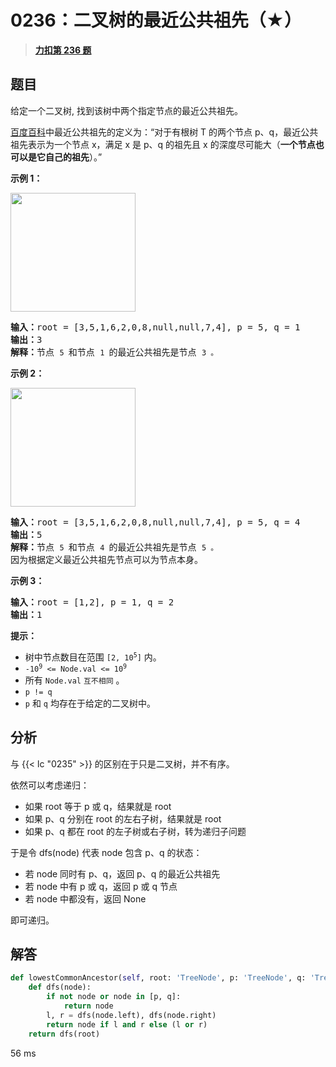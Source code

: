 # 0236：二叉树的最近公共祖先（★）


> <u>**[力扣第 236 题](https://leetcode.cn/problems/lowest-common-ancestor-of-a-binary-tree/)**</u>

## 题目

<p>给定一个二叉树, 找到该树中两个指定节点的最近公共祖先。</p>

<p><a href="https://baike.baidu.com/item/%E6%9C%80%E8%BF%91%E5%85%AC%E5%85%B1%E7%A5%96%E5%85%88/8918834?fr=aladdin" target="_blank">百度百科</a>中最近公共祖先的定义为：“对于有根树 T 的两个节点 p、q，最近公共祖先表示为一个节点 x，满足 x 是 p、q 的祖先且 x 的深度尽可能大（<strong>一个节点也可以是它自己的祖先</strong>）。”</p>



<p><strong>示例 1：</strong></p>
<img alt="" src="https://assets.leetcode.com/uploads/2018/12/14/binarytree.png" style="width: 200px; height: 190px;" />
<pre>
<strong>输入：</strong>root = [3,5,1,6,2,0,8,null,null,7,4], p = 5, q = 1
<strong>输出：</strong>3
<strong>解释：</strong>节点 <code>5 </code>和节点 <code>1 </code>的最近公共祖先是节点 <code>3 。</code>
</pre>

<p><strong>示例 2：</strong></p>
<img alt="" src="https://assets.leetcode.com/uploads/2018/12/14/binarytree.png" style="width: 200px; height: 190px;" />
<pre>
<strong>输入：</strong>root = [3,5,1,6,2,0,8,null,null,7,4], p = 5, q = 4
<strong>输出：</strong>5
<strong>解释：</strong>节点 <code>5 </code>和节点 <code>4 </code>的最近公共祖先是节点 <code>5 。</code>因为根据定义最近公共祖先节点可以为节点本身。
</pre>

<p><strong>示例 3：</strong></p>

<pre>
<strong>输入：</strong>root = [1,2], p = 1, q = 2
<strong>输出：</strong>1
</pre>



<p><strong>提示：</strong></p>

<ul>
<li>树中节点数目在范围 <code>[2, 10<sup>5</sup>]</code> 内。</li>
<li><code>-10<sup>9</sup> <= Node.val <= 10<sup>9</sup></code></li>
<li>所有 <code>Node.val</code> <code>互不相同</code> 。</li>
<li><code>p != q</code></li>
<li><code>p</code> 和 <code>q</code> 均存在于给定的二叉树中。</li>
</ul>


## 分析

与 {{< lc "0235" >}} 的区别在于只是二叉树，并不有序。

依然可以考虑递归：
- 如果 root 等于 p 或 q，结果就是 root
- 如果 p、q 分别在 root 的左右子树，结果就是 root
- 如果 p、q 都在 root 的左子树或右子树，转为递归子问题

于是令 dfs(node) 代表 node 包含 p、q 的状态：
- 若 node 同时有 p、q，返回 p、q 的最近公共祖先
- 若 node 中有 p 或 q，返回 p 或 q 节点
- 若 node 中都没有，返回 None

即可递归。

## 解答

```python
def lowestCommonAncestor(self, root: 'TreeNode', p: 'TreeNode', q: 'TreeNode') -> 'TreeNode':
    def dfs(node):
        if not node or node in [p, q]:
            return node
        l, r = dfs(node.left), dfs(node.right)
        return node if l and r else (l or r)
    return dfs(root)
```
56 ms
